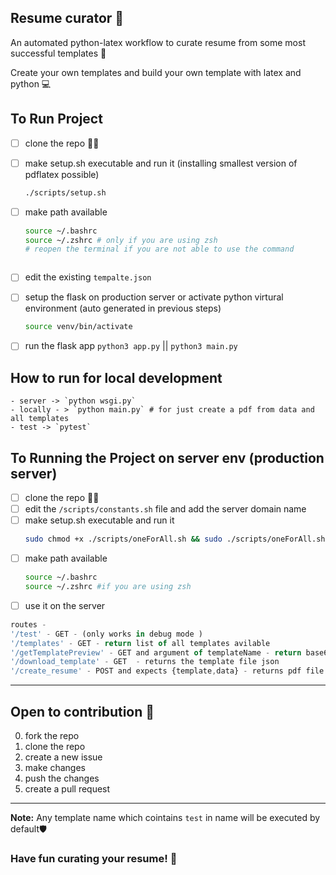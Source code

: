 ## Resume curator 🎯
An automated python-latex workflow to curate resume from some most successful templates 📄

Create your own templates and build your own template with latex and python 💻


## To Run Project
- [ ] clone the repo 👯‍♀️
- [ ] make setup.sh executable and run it (installing smallest version of pdflatex possible)
    ```bash
    ./scripts/setup.sh
    ```
- [ ] make path available
    ```bash
    source ~/.bashrc
    source ~/.zshrc # only if you are using zsh
    # reopen the terminal if you are not able to use the command
    ```
    ```
- [ ] edit the existing `tempalte.json`
- [ ] setup the flask on production server or activate python virtural environment (auto generated in previous steps)
    ```bash
    source venv/bin/activate
    ```
- [ ] run the flask app ```python3 app.py``` || ```python3 main.py```


## How to run for local development
    - server -> `python wsgi.py`
    - locally - > `python main.py` # for just create a pdf from data and all templates
    - test -> `pytest`


## To Running the Project on server env (production server)
- [ ] clone the repo 👯‍♀️
- [ ] edit the `/scripts/constants.sh` file and add the server domain name 
- [ ] make setup.sh executable and run it 
    ```bash
    sudo chmod +x ./scripts/oneForAll.sh && sudo ./scripts/oneForAll.sh
    ```
- [ ] make path available 
    ```bash
    source ~/.bashrc
    source ~/.zshrc #if you are using zsh
    ```
- [ ] use it on the server
```js
routes - 
'/test' - GET - (only works in debug mode )
'/templates' - GET - return list of all templates avilable 
'/getTemplatePreview' - GET and argument of templateName - return base64 image path
'/download_template' - GET  - returns the template file json
'/create_resume' - POST and expects {template,data} - returns pdf file with your template and data
```



---
## Open to contribution 🤝
0. fork the repo
1. clone the repo
3. create a new issue 
3. make changes
4. push the changes
5. create a pull request


---
**Note:**
Any template name which cointains `test` in name will be executed by default🛡️


### Have fun curating your resume! 🎉

